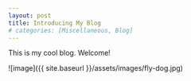 ```yaml
---
layout: post
title: Introducing My Blog
# categories: [Miscellaneous, Blog]
---
```


This is my cool blog. Welcome!

![image]({{ site.baseurl }}/assets/images/fly-dog.jpg)

